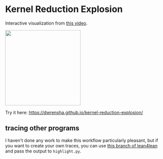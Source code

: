 # Kernel Reduction Explosion


Interactive visualization from [this video](https://www.youtube.com/watch?v=FOt-GsiNJmU).

[<img src="http://img.youtube.com/vi/FOt-GsiNJmU/maxresdefault.jpg" height="240px">](http://youtu.be/FOt-GsiNJmU)


Try it here: https://dwrensha.github.io/kernel-reduction-explosion/

## tracing other programs

I haven't done any work to make this workflow particularly pleasant,
but if you want to create your own traces, you can use
[this branch of lean4lean](https://github.com/dwrensha/lean4lean/tree/reduce-cmd)
and pass the output to `highlight.py`.
